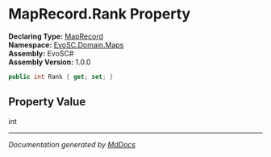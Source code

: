 ﻿<!--  
  <auto-generated>   
    The contents of this file were generated by a tool.  
    Changes to this file may be list if the file is regenerated  
  </auto-generated>   
-->

# MapRecord.Rank Property

**Declaring Type:** [MapRecord](../index.md)  
**Namespace:** [EvoSC.Domain.Maps](../../index.md)  
**Assembly:** EvoSC\#  
**Assembly Version:** 1.0.0

```csharp
public int Rank { get; set; }
```

## Property Value

int

___

*Documentation generated by [MdDocs](https://github.com/ap0llo/mddocs)*
